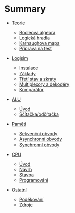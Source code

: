 # Summary

- [Teorie]()
    - [Booleova algebra](./booleova-algebra.md)
    - [Logická hradla](./hradla.md)
    - [Karnaughova mapa](./karnaughova-mapa.md)
    - [Příprava na test](./teorie-priprava-test.md)

- [Logisim]()
    - [Instalace](./logisim-instalace.md)
    - [Základy](./logisim-zaklady.md)
    - [Třetí stav a zkraty](./stavy.md)
    - [Multiplexory a dekodéry](./multiplexory-dekodery.md)
    - [Komparátor](./komparator.md)

- [ALU]()
    - [Úvod](./alu-uvod.md)
    - [Sčítačka/odčítačka](./alu-scitacka.md)

- [Paměti]()
    - [Sekvenční obvody](./sekvencni-obvody.md)
    - [Asynchronní obvody](./asynchronni-obvody.md)
    - [Synchronní obvody](./synchronni-obvody.md)

- [CPU]()
    - [Úvod](./cpu-uvod.md)
    - [Návrh](./cpu-design.md)
    - [Stavba](./cpu-build.md)
    - [Programování](./cpu-programming.md)

- [Ostatní]()
    - [Poděkování](./contributors.md)
    - [Zdroje](./zdroje.md)
